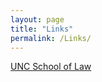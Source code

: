 ```yaml
---
layout: page
title: "Links"
permalink: /Links/ 
---
```


[UNC School of Law](http://www.law.unc.edu/)
